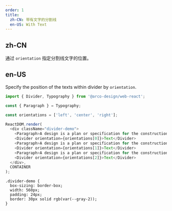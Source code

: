 ```yaml
---
order: 1
title:
  zh-CN: 带有文字的分割线
  en-US: With Text
---
```


## zh-CN

通过 `orientation` 指定分割线文字的位置。

## en-US

Specify the position of the texts within divider by `orientation`.

```js
import { Divider, Typography } from '@arco-design/web-react';

const { Paragraph } = Typography;

const orientations = ['left', 'center', 'right'];

ReactDOM.render(
  <div className="divider-demo">
    <Paragraph>A design is a plan or specification for the construction of an object.</Paragraph>
    <Divider orientation={orientations[0]}>Text</Divider>
    <Paragraph>A design is a plan or specification for the construction of an object.</Paragraph>
    <Divider orientation={orientations[1]}>Text</Divider>
    <Paragraph>A design is a plan or specification for the construction of an object.</Paragraph>
    <Divider orientation={orientations[2]}>Text</Divider>
  </div>,
  CONTAINER
);
```

```css:silent
.divider-demo {
  box-sizing: border-box;
  width: 560px;
  padding: 24px;
  border: 30px solid rgb(var(--gray-2));
}
```
